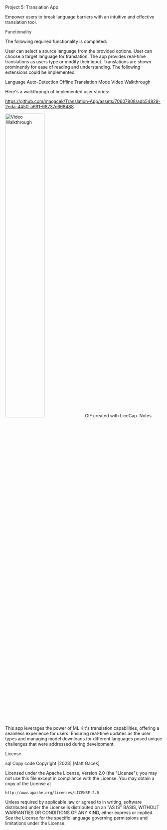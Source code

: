 Project 5: Translation App

Empower users to break language barriers with an intuitive and effective translation tool.

Functionality

The following required functionality is completed:

User can select a source language from the provided options.
User can choose a target language for translation.
The app provides real-time translations as users type or modify their input.
Translations are shown prominently for ease of reading and understanding.
The following extensions could be implemented:

Language Auto-Detection
Offline Translation Mode
Video Walkthrough

Here's a walkthrough of implemented user stories:



https://github.com/magacek/Translation-App/assets/70607808/adb54829-2eda-4450-a691-68737c668488



<img src='walkthrough.gif' title='Video Walkthrough' width='50%' alt='Video Walkthrough' />
GIF created with LiceCap.
Notes

This app leverages the power of ML Kit's translation capabilities, offering a seamless experience for users. Ensuring real-time updates as the user types and managing model downloads for different languages posed unique challenges that were addressed during development.

License

sql
Copy code
Copyright [2023] [Matt Gacek]

Licensed under the Apache License, Version 2.0 (the "License");
you may not use this file except in compliance with the License.
You may obtain a copy of the License at

    http://www.apache.org/licenses/LICENSE-2.0

Unless required by applicable law or agreed to in writing, software
distributed under the License is distributed on an "AS IS" BASIS,
WITHOUT WARRANTIES OR CONDITIONS OF ANY KIND, either express or implied.
See the License for the specific language governing permissions and
limitations under the License.
